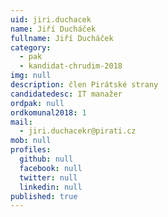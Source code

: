 ```yaml
---
uid: jiri.duchacek
name: Jiří Ducháček
fullname: Jiří Ducháček
category:
  - pak
  - kandidat-chrudim-2018
img: null
description: člen Pirátské strany
candidatedesc: IT manažer
ordpak: null
ordkomunal2018: 1
mail:
  - jiri.duchacekr@pirati.cz
mob: null
profiles:
  github: null
  facebook: null
  twitter: null
  linkedin: null
published: true
---
```


